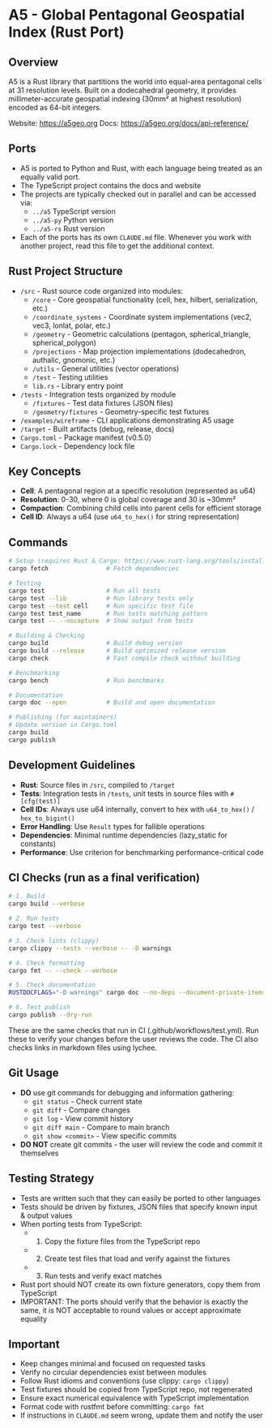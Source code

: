 # A5 - Global Pentagonal Geospatial Index (Rust Port)

## Overview
A5 is a Rust library that partitions the world into equal-area pentagonal cells at 31 resolution levels. Built on a dodecahedral geometry, it provides millimeter-accurate geospatial indexing (30mm² at highest resolution) encoded as 64-bit integers.

Website: https://a5geo.org
Docs: https://a5geo.org/docs/api-reference/

## Ports

- A5 is ported to Python and Rust, with each language being treated as an equally valid port.
- The TypeScript project contains the docs and website
- The projects are typically checked out in parallel and can be accessed via:
  - `../a5` TypeScript version
  - `../a5-py` Python version
  - `../a5-rs` Rust version
- Each of the ports has its own `CLAUDE.md` file. Whenever you work with another project, read this file to get the additional context.


## Rust Project Structure
- `/src` - Rust source code organized into modules:
  - `/core` - Core geospatial functionality (cell, hex, hilbert, serialization, etc.)
  - `/coordinate_systems` - Coordinate system implementations (vec2, vec3, lonlat, polar, etc.)
  - `/geometry` - Geometric calculations (pentagon, spherical_triangle, spherical_polygon)
  - `/projections` - Map projection implementations (dodecahedron, authalic, gnomonic, etc.)
  - `/utils` - General utilities (vector operations)
  - `/test` - Testing utilities
  - `lib.rs` - Library entry point
- `/tests` - Integration tests organized by module
  - `/fixtures` - Test data fixtures (JSON files)
  - `/geometry/fixtures` - Geometry-specific test fixtures
- `/examples/wireframe` - CLI applications demonstrating A5 usage
- `/target` - Built artifacts (debug, release, docs)
- `Cargo.toml` - Package manifest (v0.5.0)
- `Cargo.lock` - Dependency lock file

## Key Concepts
- **Cell**: A pentagonal region at a specific resolution (represented as u64)
- **Resolution**: 0-30, where 0 is global coverage and 30 is ~30mm²
- **Compaction**: Combining child cells into parent cells for efficient storage
- **Cell ID**: Always a u64 (use `u64_to_hex()` for string representation)

## Commands
```bash
# Setup (requires Rust & Cargo: https://www.rust-lang.org/tools/install)
cargo fetch                # Fetch dependencies

# Testing
cargo test                 # Run all tests
cargo test --lib           # Run library tests only
cargo test --test cell     # Run specific test file
cargo test test_name       # Run tests matching pattern
cargo test -- --nocapture  # Show output from tests

# Building & Checking
cargo build                # Build debug version
cargo build --release      # Build optimized release version
cargo check                # Fast compile check without building

# Benchmarking
cargo bench                # Run benchmarks

# Documentation
cargo doc --open           # Build and open documentation

# Publishing (for maintainers)
# Update version in Cargo.toml
cargo build
cargo publish
```

## Development Guidelines
- **Rust**: Source files in `/src`, compiled to `/target`
- **Tests**: Integration tests in `/tests`, unit tests in source files with `#[cfg(test)]`
- **Cell IDs**: Always use u64 internally, convert to hex with `u64_to_hex()` / `hex_to_bigint()`
- **Error Handling**: Use `Result` types for fallible operations
- **Dependencies**: Minimal runtime dependencies (lazy_static for constants)
- **Performance**: Use criterion for benchmarking performance-critical code

## CI Checks (run as a final verification)
```bash
# 1. Build
cargo build --verbose

# 2. Run tests
cargo test --verbose

# 3. Check lints (clippy)
cargo clippy --tests --verbose -- -D warnings

# 4. Check formatting
cargo fmt -- --check --verbose

# 5. Check documentation
RUSTDOCFLAGS="-D warnings" cargo doc --no-deps --document-private-items --all-features --examples

# 6. Test publish
cargo publish --dry-run
```

These are the same checks that run in CI (.github/workflows/test.yml). Run these to verify your changes before the user reviews the code. The CI also checks links in markdown files using lychee.

## Git Usage

- **DO** use git commands for debugging and information gathering:
  - `git status` - Check current state
  - `git diff` - Compare changes
  - `git log` - View commit history
  - `git diff main` - Compare to main branch
  - `git show <commit>` - View specific commits
- **DO NOT** create git commits - the user will review the code and commit it themselves

## Testing Strategy

- Tests are written such that they can easily be ported to other languages
- Tests should be driven by fixtures, JSON files that specify known input & output values
- When porting tests from TypeScript:
  - 1. Copy the fixture files from the TypeScript repo
  - 2. Create test files that load and verify against the fixtures
  - 3. Run tests and verify exact matches
- Rust port should NOT create its own fixture generators, copy them from TypeScript
- IMPORTANT: The ports should verify that the behavior is exactly the same, it is NOT acceptable to round values or accept approximate equality

## Important
- Keep changes minimal and focused on requested tasks
- Verify no circular dependencies exist between modules
- Follow Rust idioms and conventions (use clippy: `cargo clippy`)
- Test fixtures should be copied from TypeScript repo, not regenerated
- Ensure exact numerical equivalence with TypeScript implementation
- Format code with rustfmt before committing: `cargo fmt`
- If instructions in `CLAUDE.md` seem wrong, update them and notify the user
